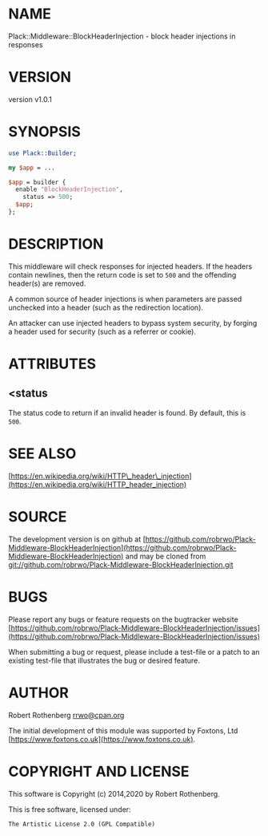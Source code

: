 # NAME

Plack::Middleware::BlockHeaderInjection - block header injections in responses

# VERSION

version v1.0.1

# SYNOPSIS

```perl
use Plack::Builder;

my $app = ...

$app = builder {
  enable 'BlockHeaderInjection',
    status => 500;
  $app;
};
```

# DESCRIPTION

This middleware will check responses for injected headers. If the
headers contain newlines, then the return code is set to `500` and
the offending header(s) are removed.

A common source of header injections is when parameters are passed
unchecked into a header (such as the redirection location).

An attacker can use injected headers to bypass system security, by
forging a header used for security (such as a referrer or cookie).

# ATTRIBUTES

## &lt;status

The status code to return if an invalid header is found. By default,
this is `500`.

# SEE ALSO

[https://en.wikipedia.org/wiki/HTTP\_header\_injection](https://en.wikipedia.org/wiki/HTTP_header_injection)

# SOURCE

The development version is on github at [https://github.com/robrwo/Plack-Middleware-BlockHeaderInjection](https://github.com/robrwo/Plack-Middleware-BlockHeaderInjection)
and may be cloned from [git://github.com/robrwo/Plack-Middleware-BlockHeaderInjection.git](git://github.com/robrwo/Plack-Middleware-BlockHeaderInjection.git)

# BUGS

Please report any bugs or feature requests on the bugtracker website
[https://github.com/robrwo/Plack-Middleware-BlockHeaderInjection/issues](https://github.com/robrwo/Plack-Middleware-BlockHeaderInjection/issues)

When submitting a bug or request, please include a test-file or a
patch to an existing test-file that illustrates the bug or desired
feature.

# AUTHOR

Robert Rothenberg <rrwo@cpan.org>

The initial development of this module was supported by
Foxtons, Ltd [https://www.foxtons.co.uk](https://www.foxtons.co.uk).

# COPYRIGHT AND LICENSE

This software is Copyright (c) 2014,2020 by Robert Rothenberg.

This is free software, licensed under:

```
The Artistic License 2.0 (GPL Compatible)
```
